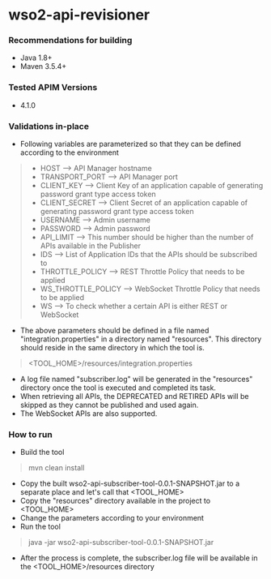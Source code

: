 # wso2-api-revisioner

### Recommendations for building
- Java 1.8+
- Maven 3.5.4+

### Tested APIM Versions
- 4.1.0

### Validations in-place
- Following variables are parameterized so that they can be defined according to the environment
> - HOST --> API Manager hostname
> - TRANSPORT_PORT --> API Manager port
> - CLIENT_KEY --> Client Key of an application capable of generating password grant type access token
> - CLIENT_SECRET -->  Client Secret of an application capable of generating password grant type access token
> - USERNAME --> Admin username
> - PASSWORD --> Admin password
> - API_LIMIT --> This number should be higher than the number of APIs available in the Publisher
> - IDS --> List of Application IDs that the APIs should be subscribed to
> - THROTTLE_POLICY --> REST Throttle Policy that needs to be applied
> - WS_THROTTLE_POLICY --> WebSocket Throttle Policy that needs to be applied
> - WS --> To check whether a certain API is either REST or WebSocket
- The above parameters should be defined in a file named "integration.properties" in a directory named "resources". This directory should reside in the same directory in which the tool is.
> <TOOL_HOME>/resources/integration.properties
- A log file named "subscriber.log" will be generated in the "resources" directory once the tool is executed and completed its task.
- When retrieving all APIs, the DEPRECATED and RETIRED APIs will be skipped as they cannot be published and used again.
- The WebSocket APIs are also supported.

### How to run
- Build the tool
> mvn clean install
- Copy the built wso2-api-subscriber-tool-0.0.1-SNAPSHOT.jar to a separate place and let's call that <TOOL_HOME>
- Copy the "resources" directory available in the project to <TOOL_HOME>
- Change the parameters according to your environment
- Run the tool
> java -jar wso2-api-subscriber-tool-0.0.1-SNAPSHOT.jar
- After the process is complete, the subscriber.log file will be available in the <TOOL_HOME>/resources directory